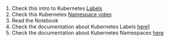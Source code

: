 1. Check this intro to Kubernetes [Labels](https://www.youtube.com/watch?v=MHPojgrgMfQ)
2. Check this Kubernetes [Namespace video](hhttps://www.youtube.com/watch?v=K3jNo4z5Jx8)
3. Read the Notebook
4. Check the documentation about Kubernetes Labels [here](https://kubernetes.io/docs/concepts/overview/working-with-objects/labels/)]
5. Check the documentation about Kubernetes Namespaces [here](https://kubernetes.io/docs/concepts/overview/working-with-objects/namespaces/)